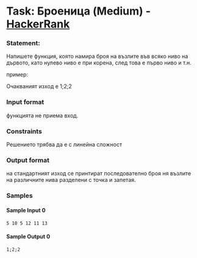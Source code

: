 # Task: Броеница (Medium) - [HackerRank](<https://www.hackerrank.com/contests/test4-sda-/challenges/challenge-1693>)


### Statement:

Напишете функция, която намира броя на възлите във всяко ниво на дървото, като нулево ниво е при корена, след това е първо ниво и т.н.

пример:

Очакваният изход е 1;2;2


### Input format

функцията не приема вход.


### Constraints

Решението трябва да е с линейна сложност

### Output format

на стандартният изход се принтират последователно броя ня възлите на различните нива разделени с точка и запетая.


### Samples


#### Sample Input 0
```
5 10 5 12 11 13
```

#### Sample Output 0
```
1;2;2
```